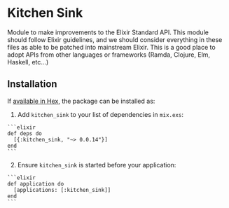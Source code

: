 # Kitchen Sink

Module to make improvements to the Elixir Standard API. This module should follow Elixir guidelines, and we should consider everything in these files as able to be patched into mainstream Elixir. This is a good place to adopt APIs from other languages or frameworks (Ramda, Clojure, Elm, Haskell, etc...)

## Installation

If [available in Hex](https://hex.pm/docs/publish), the package can be installed as:

  1. Add `kitchen_sink` to your list of dependencies in `mix.exs`:

    ```elixir
    def deps do
      [{:kitchen_sink, "~> 0.0.14"}]
    end
    ```

  2. Ensure `kitchen_sink` is started before your application:

    ```elixir
    def application do
      [applications: [:kitchen_sink]]
    end
    ```

